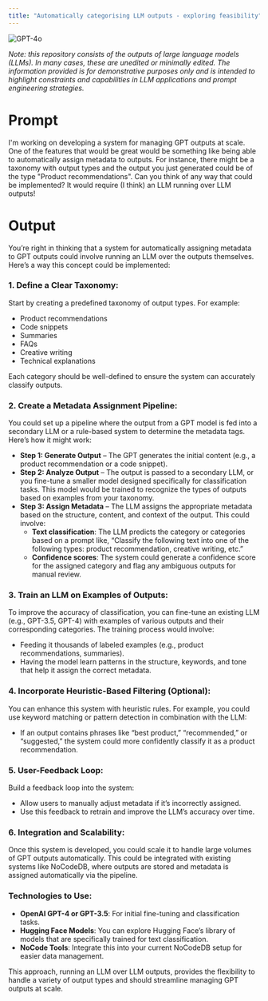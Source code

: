 ```yaml
---
title: "Automatically categorising LLM outputs - exploring feasibility"
---
```

![GPT-4o](https://img.shields.io/badge/GPT--4o-3333FF?style=for-the-badge&logo=openai&logoColor=white)



*Note: this repository consists of the outputs of large language models (LLMs). In many cases, these are unedited or minimally edited. The information provided is for demonstrative purposes only and is intended to highlight constraints and capabilities in LLM applications and prompt engineering strategies.*


# Prompt

I'm working on developing a system for managing GPT outputs at scale. One of the features that would be great would be something like being able to automatically assign metadata to outputs. For instance, there might be a taxonomy with output types and the output you just generated could be of the type "Product recommendations". Can you think of any way that could be implemented? It would require (I think) an LLM running over LLM outputs!

# Output

You’re right in thinking that a system for automatically assigning metadata to GPT outputs could involve running an LLM over the outputs themselves. Here’s a way this concept could be implemented:

### 1. **Define a Clear Taxonomy**:
   Start by creating a predefined taxonomy of output types. For example:
   - Product recommendations
   - Code snippets
   - Summaries
   - FAQs
   - Creative writing
   - Technical explanations

   Each category should be well-defined to ensure the system can accurately classify outputs.

### 2. **Create a Metadata Assignment Pipeline**:
   You could set up a pipeline where the output from a GPT model is fed into a secondary LLM or a rule-based system to determine the metadata tags. Here’s how it might work:

   - **Step 1: Generate Output** – The GPT generates the initial content (e.g., a product recommendation or a code snippet).
   - **Step 2: Analyze Output** – The output is passed to a secondary LLM, or you fine-tune a smaller model designed specifically for classification tasks. This model would be trained to recognize the types of outputs based on examples from your taxonomy.
   - **Step 3: Assign Metadata** – The LLM assigns the appropriate metadata based on the structure, content, and context of the output. This could involve:
     - **Text classification**: The LLM predicts the category or categories based on a prompt like, “Classify the following text into one of the following types: product recommendation, creative writing, etc.”
     - **Confidence scores**: The system could generate a confidence score for the assigned category and flag any ambiguous outputs for manual review.

### 3. **Train an LLM on Examples of Outputs**:
   To improve the accuracy of classification, you can fine-tune an existing LLM (e.g., GPT-3.5, GPT-4) with examples of various outputs and their corresponding categories. The training process would involve:
   - Feeding it thousands of labeled examples (e.g., product recommendations, summaries).
   - Having the model learn patterns in the structure, keywords, and tone that help it assign the correct metadata.

### 4. **Incorporate Heuristic-Based Filtering (Optional)**:
   You can enhance this system with heuristic rules. For example, you could use keyword matching or pattern detection in combination with the LLM:
   - If an output contains phrases like “best product,” “recommended,” or “suggested,” the system could more confidently classify it as a product recommendation.

### 5. **User-Feedback Loop**:
   Build a feedback loop into the system:
   - Allow users to manually adjust metadata if it’s incorrectly assigned.
   - Use this feedback to retrain and improve the LLM’s accuracy over time.

### 6. **Integration and Scalability**:
   Once this system is developed, you could scale it to handle large volumes of GPT outputs automatically. This could be integrated with existing systems like NoCodeDB, where outputs are stored and metadata is assigned automatically via the pipeline.

### Technologies to Use:
   - **OpenAI GPT-4 or GPT-3.5**: For initial fine-tuning and classification tasks.
   - **Hugging Face Models**: You can explore Hugging Face’s library of models that are specifically trained for text classification.
   - **NoCode Tools**: Integrate this into your current NoCodeDB setup for easier data management.

This approach, running an LLM over LLM outputs, provides the flexibility to handle a variety of output types and should streamline managing GPT outputs at scale.